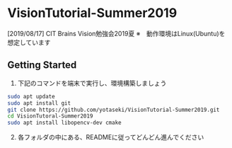 # VisionTutorial-Summer2019 
[2019/08/17] CIT Brains Vision勉強会2019夏
※　動作環境はLinux(Ubuntu)を想定しています
  
Getting Started
---
1. 下記のコマンドを端末で実行し、環境構築しましょう
```bash
sudo apt update
sudo apt install git
git clone https://github.com/yotaseki/VisionTutorial-Summer2019.git
cd VisionTutoral-Summer2019
sudo apt install libopencv-dev cmake
```

2. 各フォルダの中にある、READMEに従ってどんどん進んでください

